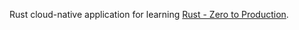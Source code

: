 Rust cloud-native application for learning [Rust - Zero to Production](https://www.zero2prod.com/index.html?country=the%20UK&discount_code=VAT20&country_code=GB).
